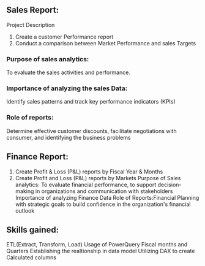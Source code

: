  ##  Sales Report:
Project Description
1. Create a customer Performance report
2. Conduct a comparison between Market Performance and sales Targets
 ### Purpose of sales analytics:
 To evaluate the sales activities and performance.
 ### Importance of analyzing the sales Data:
 Identify sales patterns and track key performance indicators (KPIs)
 ### Role of reports: 
 Determine effective customer discounts, facilitate negotiations with consumer, and identifying the business problems
## Finance Report:
1. Create Profit & Loss (P&L) reports by Fiscal Year & Months
2. Create Profit and Loss (P&L) reports by Markets
Purpose of Sales analytics: To evaluate financial performance, to support decision- making in organizations and communication with stakeholders
Importance of analyzing Finance Data
Role of Reports:Financial Planning with strategic goals to build confidence in the organization's financial outlook
## Skills gained:
ETL(Extract, Transform, Load)
Usage of PowerQuery
Fiscal months and Quarters
Establishing the realtionship in data model
Utilizing DAX to create Calculated columns 
